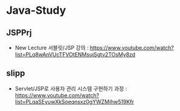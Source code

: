 # Java-Study

## JSPPrj
* New Lecture 서블릿/JSP 강의 : https://www.youtube.com/watch?list=PLq8wAnVUcTFVOtENMsujSgtv2TOsMy8zd

## slipp
* Servlet/JSP로 사용자 관리 시스템 구현하기 과정 : https://www.youtube.com/watch?list=PLqaSEyuwXkSoeqnsxz0gYWZMihw519Kfr
